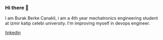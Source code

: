 ### Hi there 👋

I am Burak Berke Canakli, i am a 4th year mechatronics engineering student at izmir katip celebi university.
I'm improving myself in devops engineer.

[linkedin](https://www.linkedin.com/in/burak-berke-canakli/)

